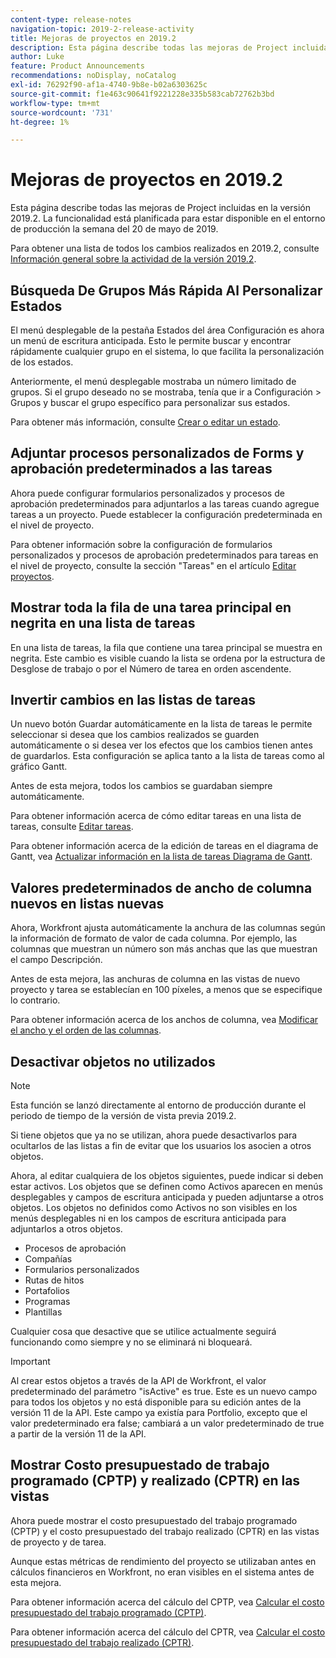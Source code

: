 ```yaml
---
content-type: release-notes
navigation-topic: 2019-2-release-activity
title: Mejoras de proyectos en 2019.2
description: Esta página describe todas las mejoras de Project incluidas en la versión 2019.2. La funcionalidad está planificada para estar disponible en el entorno de producción la semana del 20 de mayo de 2019.
author: Luke
feature: Product Announcements
recommendations: noDisplay, noCatalog
exl-id: 76292f90-af1a-4740-9b8e-b02a6303625c
source-git-commit: f1e463c90641f9221228e335b583cab72762b3bd
workflow-type: tm+mt
source-wordcount: '731'
ht-degree: 1%

---
```


# Mejoras de proyectos en 2019.2

Esta página describe todas las mejoras de Project incluidas en la versión 2019.2. La funcionalidad está planificada para estar disponible en el entorno de producción la semana del 20 de mayo de 2019.

Para obtener una lista de todos los cambios realizados en 2019.2, consulte [Información general sobre la actividad de la versión 2019.2](../../../../product-announcements/product-releases/quarterly-release-archive/2019.2-release-activity/2019-2-release-activity-overview.md).

## Búsqueda De Grupos Más Rápida Al Personalizar Estados

El menú desplegable de la pestaña Estados del área Configuración es ahora un menú de escritura anticipada. Esto le permite buscar y encontrar rápidamente cualquier grupo en el sistema, lo que facilita la personalización de los estados.

Anteriormente, el menú desplegable mostraba un número limitado de grupos. Si el grupo deseado no se mostraba, tenía que ir a Configuración > Grupos y buscar el grupo específico para personalizar sus estados.

Para obtener más información, consulte [Crear o editar un estado](../../../../administration-and-setup/customize-workfront/creating-custom-status-and-priority-labels/create-or-edit-a-status.md).

## Adjuntar procesos personalizados de Forms y aprobación predeterminados a las tareas

Ahora puede configurar formularios personalizados y procesos de aprobación predeterminados para adjuntarlos a las tareas cuando agregue tareas a un proyecto. Puede establecer la configuración predeterminada en el nivel de proyecto.

Para obtener información sobre la configuración de formularios personalizados y procesos de aprobación predeterminados para tareas en el nivel de proyecto, consulte la sección &quot;Tareas&quot; en el artículo [Editar proyectos](../../../../manage-work/projects/manage-projects/edit-projects.md).

## Mostrar toda la fila de una tarea principal en negrita en una lista de tareas

En una lista de tareas, la fila que contiene una tarea principal se muestra en negrita. Este cambio es visible cuando la lista se ordena por la estructura de Desglose de trabajo o por el Número de tarea en orden ascendente.

## Invertir cambios en las listas de tareas

Un nuevo botón Guardar automáticamente en la lista de tareas le permite seleccionar si desea que los cambios realizados se guarden automáticamente o si desea ver los efectos que los cambios tienen antes de guardarlos. Esta configuración se aplica tanto a la lista de tareas como al gráfico Gantt.

Antes de esta mejora, todos los cambios se guardaban siempre automáticamente.

Para obtener información acerca de cómo editar tareas en una lista de tareas, consulte [Editar tareas](../../../../manage-work/tasks/manage-tasks/edit-tasks.md).

Para obtener información acerca de la edición de tareas en el diagrama de Gantt, vea [Actualizar información en la lista de tareas Diagrama de Gantt](../../../../manage-work/gantt-chart/use-the-gantt-chart/update-info-task-list-gantt.md).

## Valores predeterminados de ancho de columna nuevos en listas nuevas

Ahora, Workfront ajusta automáticamente la anchura de las columnas según la información de formato de valor de cada columna. Por ejemplo, las columnas que muestran un número son más anchas que las que muestran el campo Descripción.

Antes de esta mejora, las anchuras de columna en las vistas de nuevo proyecto y tarea se establecían en 100 píxeles, a menos que se especifique lo contrario.

Para obtener información acerca de los anchos de columna, vea [Modificar el ancho y el orden de las columnas](../../../../reports-and-dashboards/reports/reporting-elements/modify-column-width-order.md).

## Desactivar objetos no utilizados

>[!NOTE]
>
>Esta función se lanzó directamente al entorno de producción durante el periodo de tiempo de la versión de vista previa 2019.2.

Si tiene objetos que ya no se utilizan, ahora puede desactivarlos para ocultarlos de las listas a fin de evitar que los usuarios los asocien a otros objetos.

Ahora, al editar cualquiera de los objetos siguientes, puede indicar si deben estar activos. Los objetos que se definen como Activos aparecen en menús desplegables y campos de escritura anticipada y pueden adjuntarse a otros objetos. Los objetos no definidos como Activos no son visibles en los menús desplegables ni en los campos de escritura anticipada para adjuntarlos a otros objetos.

* Procesos de aprobación
* Compañías
* Formularios personalizados
* Rutas de hitos
* Portafolios
* Programas
* Plantillas

Cualquier cosa que desactive que se utilice actualmente seguirá funcionando como siempre y no se eliminará ni bloqueará.

>[!IMPORTANT]
>
>Al crear estos objetos a través de la API de Workfront, el valor predeterminado del parámetro &quot;isActive&quot; es true. Este es un nuevo campo para todos los objetos y no está disponible para su edición antes de la versión 11 de la API. Este campo ya existía para Portfolio, excepto que el valor predeterminado era false; cambiará a un valor predeterminado de true a partir de la versión 11 de la API.

## Mostrar Costo presupuestado de trabajo programado (CPTP) y realizado (CPTR) en las vistas

Ahora puede mostrar el costo presupuestado del trabajo programado (CPTP) y el costo presupuestado del trabajo realizado (CPTR) en las vistas de proyecto y de tarea.

Aunque estas métricas de rendimiento del proyecto se utilizaban antes en cálculos financieros en Workfront, no eran visibles en el sistema antes de esta mejora.

Para obtener información acerca del cálculo del CPTP, vea [Calcular el costo presupuestado del trabajo programado (CPTP)](../../../../manage-work/projects/project-finances/calculate-bcws.md).

Para obtener información acerca del cálculo del CPTR, vea [Calcular el costo presupuestado del trabajo realizado (CPTR)](../../../../manage-work/projects/project-finances/calculate-bcwp.md).

